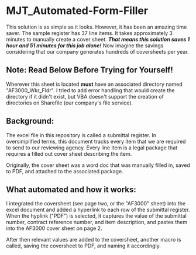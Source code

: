 # MJT_Automated-Form-Filler
This solution is as simple as it looks. However, it has been an amazing time saver. 
The sample register has 37 line items. It takes approximately 3 minutes to manually create a cover sheet. 
_**That means this solution saves 1 hour and 51 minutes for this job alone!**_ 
Now imagine the savings considering that our company generates hundreds of coversheets per year.

## Note: Read Below Before Trying for Yourself!
Wherever this sheet is located **must** have an associated directory named "AF3000_Wkr_Fldr". I tried to add error handling that would create the directory if it didn't exist, but VBA doesn't support the creation of directories on Sharefile (our company's file service).

## Background:
The excel file in this repository is called a submittal register. In oversimplified terms, this document tracks every item that we are required to send to our reviewing agency. Every line item is a legal package that requires a filled out cover sheet describing the item. 

Originally, the cover sheet was a word doc that was manually filled in, saved to PDF, and attached to the associated package. 

## What automated and how it works:
I integrated the coversheet (see page two, or the "AF3000" sheet) into the excel document and added a hyperlink to each row of the submittal register.
When the hyplink ("PDF") is selected, it captures the value of the submittal number, contract reference number, and item description, and pastes them into the AF3000 cover sheet on page 2.

After then relevant values are added to the coversheet, another macro is called, saving the coversheet to PDF, and naming it accordingly.

